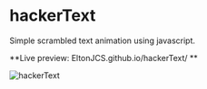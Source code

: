 # hackerText

Simple scrambled text animation using javascript.

**Live preview: EltonJCS.github.io/hackerText/ **

![hackerText](https://i.ibb.co/z79WCtX/hacker-Text.png)
